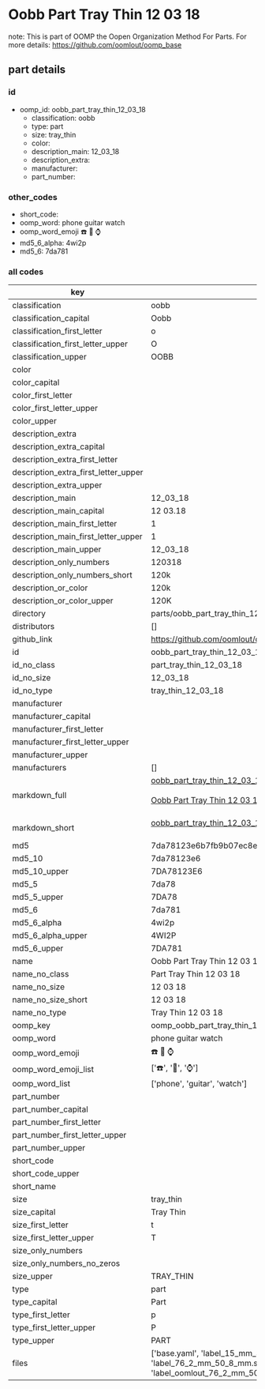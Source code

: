 # Oobb Part Tray Thin 12 03 18  

note: This is part of OOMP the Oopen Organization Method For Parts. For more details: https://github.com/oomlout/oomp_base

##  part details





### id
* oomp_id: oobb_part_tray_thin_12_03_18
  * classification: oobb
  * type: part
  * size: tray_thin
  * color: 
  * description_main: 12_03_18
  * description_extra: 
  * manufacturer: 
  * part_number: 

### other_codes
* short_code: 
* oomp_word: phone guitar watch
* oomp_word_emoji :phone: :guitar: :watch:
* md5_6_alpha: 4wi2p
* md5_6: 7da781

### all codes 
| key | value |  
| --- | --- |  
| classification | oobb |  
| classification_capital | Oobb |  
| classification_first_letter | o |  
| classification_first_letter_upper | O |  
| classification_upper | OOBB |  
| color |  |  
| color_capital |  |  
| color_first_letter |  |  
| color_first_letter_upper |  |  
| color_upper |  |  
| description_extra |  |  
| description_extra_capital |  |  
| description_extra_first_letter |  |  
| description_extra_first_letter_upper |  |  
| description_extra_upper |  |  
| description_main | 12_03_18 |  
| description_main_capital | 12 03.18 |  
| description_main_first_letter | 1 |  
| description_main_first_letter_upper | 1 |  
| description_main_upper | 12_03_18 |  
| description_only_numbers | 120318 |  
| description_only_numbers_short | 120k |  
| description_or_color | 120k |  
| description_or_color_upper | 120K |  
| directory | parts/oobb_part_tray_thin_12_03_18 |  
| distributors | [] |  
| github_link | https://github.com/oomlout/oomlout_oomp_part_src/tree/main/parts/oobb_part_tray_thin_12_03_18/working |  
| id | oobb_part_tray_thin_12_03_18 |  
| id_no_class | part_tray_thin_12_03_18 |  
| id_no_size | 12_03_18 |  
| id_no_type | tray_thin_12_03_18 |  
| manufacturer |  |  
| manufacturer_capital |  |  
| manufacturer_first_letter |  |  
| manufacturer_first_letter_upper |  |  
| manufacturer_upper |  |  
| manufacturers | [] |  
| markdown_full | [oobb_part_tray_thin_12_03_18](https://github.com/oomlout/oomlout_oomp_part_src/tree/main/parts/oobb_part_tray_thin_12_03_18/working)<br>[](https://github.com/oomlout/oomlout_oomp_part_src/tree/main/parts/oobb_part_tray_thin_12_03_18/working)<br>[Oobb Part Tray Thin 12 03 18](https://github.com/oomlout/oomlout_oomp_part_src/tree/main/parts/oobb_part_tray_thin_12_03_18/working)<br><br> |  
| markdown_short | [oobb_part_tray_thin_12_03_18](https://github.com/oomlout/oomlout_oomp_part_src/tree/main/parts/oobb_part_tray_thin_12_03_18/working)<br><br> |  
| md5 | 7da78123e6b7fb9b07ec8ef99efebb5a |  
| md5_10 | 7da78123e6 |  
| md5_10_upper | 7DA78123E6 |  
| md5_5 | 7da78 |  
| md5_5_upper | 7DA78 |  
| md5_6 | 7da781 |  
| md5_6_alpha | 4wi2p |  
| md5_6_alpha_upper | 4WI2P |  
| md5_6_upper | 7DA781 |  
| name | Oobb Part Tray Thin 12 03 18 |  
| name_no_class | Part Tray Thin 12 03 18 |  
| name_no_size | 12 03 18 |  
| name_no_size_short | 12 03 18 |  
| name_no_type | Tray Thin 12 03 18 |  
| oomp_key | oomp_oobb_part_tray_thin_12_03_18 |  
| oomp_word | phone guitar watch |  
| oomp_word_emoji | :phone: :guitar: :watch: |  
| oomp_word_emoji_list | [':phone:', ':guitar:', ':watch:'] |  
| oomp_word_list | ['phone', 'guitar', 'watch'] |  
| part_number |  |  
| part_number_capital |  |  
| part_number_first_letter |  |  
| part_number_first_letter_upper |  |  
| part_number_upper |  |  
| short_code |  |  
| short_code_upper |  |  
| short_name |  |  
| size | tray_thin |  
| size_capital | Tray Thin |  
| size_first_letter | t |  
| size_first_letter_upper | T |  
| size_only_numbers |  |  
| size_only_numbers_no_zeros |  |  
| size_upper | TRAY_THIN |  
| type | part |  
| type_capital | Part |  
| type_first_letter | p |  
| type_first_letter_upper | P |  
| type_upper | PART |  
| files | ['base.yaml', 'label_15_mm_30_mm.pdf', 'label_15_mm_30_mm.svg', 'label_76_2_mm_50_8_mm.pdf', 'label_76_2_mm_50_8_mm.svg', 'label_oomlout_76_2_mm_50_8_mm.pdf', 'label_oomlout_76_2_mm_50_8_mm.svg', 'readme.md', 'working.json', 'working.yaml'] |  
